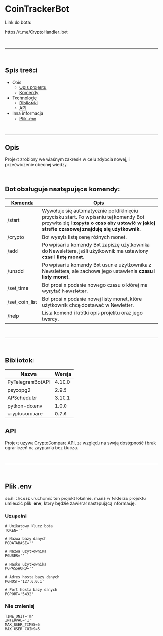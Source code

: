 # CoinTrackerBot

Link do bota:

https://t.me/CryptoHandler_bot

</br>

---

</br>

## Spis treści

 - Opis
   - [Opis projektu](#opis)
   - [Komendy](#komendy)
 - Technologię
   - [Biblioteki](#biblioteki)
   - [API](#api)
 - Inna informacja
   - [Plik .env](#env)

</br>

---

## <a id='opis'></a> Opis

Projekt zrobiony we właśnym zakresie w celu zdybcia nowej, i przećwiczenie obecnej wiedzy.

</br>

## <a id='komendy'></a> Bot obsługuje następujące komendy:

| Komenda | Opis |
| ------------- | ------------- |
| /start  | Wywołuje się automatycznie po kliklnięciu przycisku start. Po wpisaniu tej komendy Bot przywita się i **zapyta o czas aby ustawić w jakiej strefie czasowej znajduję się użytkownik**. |
| /crypto  | Bot wysyła listę cenę różnych monet. |
| /add     | Po wpisaniu komendy Bot zapiszę użytkownika do Newslettera, jeśli użytkownik ma ustawiony **czas** i **listę monet**. |
| /unadd   | Po wpisaniu komendy Bot usunie użytkownika z Newslettera, ale zachowa jego ustawienia **czasu** i **listy monet**. |
| /set_time | Bot prosi o podanie nowego czasu o której ma wysyłać Newsletter. |
| /set_coin_list | Bot prosi o podanie nowej listy monet, które użytkownik chcę dostawać w Newletter. |
| /help | Lista komend i krótki opis projektu oraz jego twórcy. |

</br>

---

</br>

## <a id='biblioteki'></a> Biblioteki

| Nazwa | Wersja |
| ------------- | ------------- |
| PyTelegramBotAPI | 4.10.0 |
| psycopg2 | 2.9.5 |
| APScheduler | 3.10.1 |
| python-dotenv | 1.0.0 |
| cryptocompare | 0.7.6 |

## <a id='api'></a> API


Projekt używa [CryptoCompare API](https://min-api.cryptocompare.com), ze względu na swoją dostępność i brak ograniczeń na zayptania bez klucza.

</br>

---

</br>

## <a id='env'></a> Plik .env

Jeśli chcesz uruchomić ten projekt lokalnie, musiś w folderze projektu umieścić plik **.env**, który będzie zawierał następującą informację.

### Uzupełni
```
# Unikatowy klucz bota
TOKEN=''

# Nazwa bazy danych
PGDATABASE=''

# Nazwa użytkownika
PGUSER=''

# Hasło użytkownika
PGPASSWORD=''

# Adres hosta bazy danych 
PGHOST='127.0.0.1'

# Port hosta bazy danych
PGPORT='5432'
```

### Nie zmieniaj
```
TIME_UNIT='m'
INTERVAL='1'
MAX_USER_TIMES=5
MAX_USER_COINS=5
```